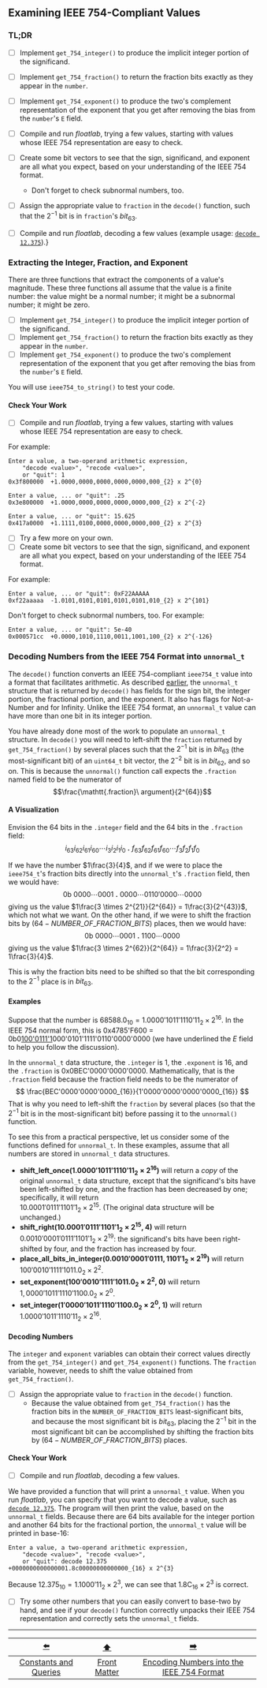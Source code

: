 ## Examining IEEE 754-Compliant Values

### TL;DR

- [ ] Implement `get_754_integer()` to produce the implicit integer portion of the significand.
- [ ] Implement `get_754_fraction()` to return the fraction bits exactly as they appear in the `number`.
- [ ] Implement `get_754_exponent()` to produce the two's complement representation of the exponent that you get after removing the bias from the `number`'s `E` field.
- [ ] Compile and run *floatlab*, trying a few values, starting with values whose IEEE 754 representation are easy to check.
- [ ] Create some bit vectors to see that the sign, significand, and exponent are all what you expect, based on your understanding of the IEEE&nbsp;754 format.
  - Don't forget to check subnormal numbers, too.


- [ ] Assign the appropriate value to `fraction` in the `decode()` function, such that the $2^{-1}$ bit is in `fraction`'s $bit_{63}$.
- [ ] Compile and run *floatlab*, decoding a few values  (example usage: <u>`decode 12.375`</u>).}


### Extracting the Integer, Fraction, and Exponent

There are three functions that extract the components of a value's magnitude.
These three functions all assume that the value is a finite number:
the value might be a normal number;
it might be a subnormal number;
it might be zero.

- [ ] Implement `get_754_integer()` to produce the implicit integer portion of the significand.
- [ ] Implement `get_754_fraction()` to return the fraction bits exactly as they appear in the `number`.
- [ ] Implement `get_754_exponent()` to produce the two's complement representation of the exponent that you get after removing the bias from the `number`'s `E` field.

You will use `ieee754_to_string()` to test your code.

#### Check Your Work

- [ ] Compile and run *floatlab*, trying a few values, starting with values whose IEEE 754 representation are easy to check.

For example:
```
Enter a value, a two-operand arithmetic expression,
    "decode <value>", "recode <value>",
    or "quit": 1
0x3f800000	+1.0000,0000,0000,0000,0000,000_{2} x 2^{0}

Enter a value, ... or "quit": .25
0x3e800000	+1.0000,0000,0000,0000,0000,000_{2} x 2^{-2}

Enter a value, ... or "quit": 15.625
0x417a0000	+1.1111,0100,0000,0000,0000,000_{2} x 2^{3}
```

- [ ] Try a few more on your own.
- [ ] Create some bit vectors to see that the sign, significand, and exponent are all what you expect, based on your understanding of the IEEE&nbsp;754 format.

For example:
```
Enter a value, ... or "quit": 0xF22AAAAA
0xf22aaaaa	-1.0101,0101,0101,0101,0101,010_{2} x 2^{101}
```

Don't forget to check subnormal numbers, too.
For example:
```
Enter a value, ... or "quit": 5e-40
0x000571cc	+0.0000,1010,1110,0011,1001,100_{2} x 2^{-126}
```


### Decoding Numbers from the IEEE 754 Format into `unnormal_t`

The `decode()` function converts an IEEE&nbsp;754-compliant `ieee754_t` value into a format that facilitates arithmetic.
As described [earlier](02-unnormal_t.md), the `unnormal_t` structure that is returned by `decode()` has fields for the sign bit, the integer portion, the fractional portion, and the exponent.
It also has flags for Not-a-Number and for Infinity.
Unlike the IEEE&nbsp;754 format, an `unnormal_t` value can have more than one bit in its integer portion.

You have already done most of the work to populate an `unnormal_t` structure.
In `decode()` you will need to left-shift the `fraction` returned by `get_754_fraction()` by several places such that the $2^{-1}$ bit is in $bit_{63}$ (the most-significant bit) of an `uint64_t` bit vector, the $2^{-2}$ bit is in $bit_{62}$, and so on.
This is because the `unnormal()` function call expects the `.fraction` named field to be the numerator of
$$\frac{\mathtt{.fraction}\ argument}{2^{64}}$$

#### A Visualization

Envision the 64 bits in the `.integer` field and the 64 bits in the `.fraction` field:
$$ i_{63} i_{62} i_{61} i_{60} \cdots i_3 i_2 i_1 i_0\ \mathbf{.} \ f_{63} f_{62} f_{61} f_{60} \cdots f_3 f_2 f_1 f_0 $$

If we have the number $1\frac{3}{4}$, and if we were to place the `ieee754_t`'s fraction bits directly into the `unnormal_t`'s `.fraction` field, then we would have:
$$ 0\mathrm{b}\ 0000 \cdots 0001\ \mathbf{.} \ 0000 \cdots 0110'0000 \cdots 0000 $$
giving us the value $1\frac{3 \times 2^{21}}{2^{64}} = 1\frac{3}{2^{43}}$, which not what we want.
On the other hand, if we were to shift the fraction bits by $(64 - NUMBER\_OF\_FRACTION\_BITS)$ places, then we would have:
$$ 0\mathrm{b}\ 0000 \cdots 0001\ \mathbf{.} \ 1100 \cdots 0000 $$
giving us the value $1\frac{3 \times 2^{62}}{2^{64}} = 1\frac{3}{2^2} = 1\frac{3}{4}$.

This is why the fraction bits need to be shifted so that the bit corresponding to the $2^{-1}$ place is in $bit_{63}$.

#### Examples

Suppose that the number is $68588.0_{10} = 1.0000'1011'1110'11_{2} \times 2^{16}$.
In the IEEE&nbsp;754 normal form, this is 0x4785'F600 = 0b0<u>100'0111'1</u>000'0101'1111'0110'0000'0000 (we have underlined the $E$ field to help you follow the discussion).

In the `unnormal_t` data structure, the `.integer` is 1, the `.exponent` is 16, and the `.fraction` is 0x0BEC'0000'0000'0000.
Mathematically, that is the `.fraction` field because the fraction field needs to be the numerator of
$$ \frac{BEC'0000'0000'0000_{16}}{1'0000'0000'0000'0000_{16}} $$
That is why you need to left-shift the `fraction` by several places (so that the $2^{-1}$ bit is in the most-significant bit) before passing it to the `unnormal()` function.

To see this from a practical perspective, let us consider some of the functions defined for `unnormal_t`.
In these examples, assume that all numbers are stored in `unnormal_t` data structures.

- **shift_left_once($1.0000'1011'1110'11_{2} \times 2^{16}$)** will return a *copy* of the original `unnormal_t` data structure, except that the significand's bits have been left-shifted by one, and the fraction has been decreased by one;
  specifically, it will return \
  $10.0001'0111'1101'1_{2} \times 2^{15}$.
  (The original data structure will be unchanged.)
- **shift_right($10.0001'0111'1101'1_{2} \times 2^{15}$, 4)** will return \
  $0.0010'0001'0111'1101'1_{2} \times 2^{19}$:
  the significand's bits have been right-shifted by four, and the fraction has increased by four.
- **place_all_bits_in_integer($0.0010'0001'0111,1101'1_{2} \times 2^{19}$)** will return \
  $100'0010'1111'1011.0_{2} \times 2^{2}$.
- **set_exponent($100'0010'1111'1011.0_{2} \times 2^{2}$, 0)** will return \
  $1,0000'1011'1110'1100.0_{2} \times 2^{0}$.
- **set_integer($1'0000'1011'1110'1100.0_{2} \times 2^{0}$, 1)** will return \
  $1.0000'1011'1110'11_{2} \times 2^{16}$.

#### Decoding Numbers

The `integer` and `exponent` variables can obtain their correct values directly from the `get_754_integer()` and `get_754_exponent()` functions.
The `fraction` variable, however, needs to shift the value obtained from `get_754_fraction()`.

- [ ] Assign the appropriate value to `fraction` in the `decode()` function.
  - Because the value obtained from `get_754_fraction()` has the fraction bits in the `NUMBER_OF_FRACTION_BITS` least-significant bits,
    and because the most significant bit is $bit_{63}$, placing the $2^{-1}$ bit in the most significant bit can be accomplished by shifting the fraction bits by $(64 - NUMBER\_OF\_FRACTION\_BITS)$ places.
    
#### Check Your Work 

- [ ] Compile and run *floatlab*, decoding a few values.

We have provided a function that will print a `unnormal_t` value.
When you run *floatlab*, you can specify that you want to decode a value, such as <u>`decode 12.375`</u>.
The program will then print the value, based on the `unnormal_t` fields.
Because there are 64 bits available for the integer portion and another 64 bits for the fractional portion, the `unnormal_t` value will be printed in base-16:
```
Enter a value, a two-operand arithmetic expression,
    "decode <value>", "recode <value>",
    or "quit": decode 12.375
+0000000000000001.8c00000000000000_{16} x 2^{3}
```
Because $12.375_{10} = 1.1000'11_{2} \times 2^3$, we can see that $1.8\mathrm{C}_{16} \times 2^3$ is correct.

- [ ] Try some other numbers that you can easily convert to base-two by hand, and see if your `decode()` function correctly unpacks their IEEE&nbsp;754 representation and correctly sets the `unnormal_t` fields.

---

|          [⬅️](03-constants-queries.md)           |      [⬆️](../../IntegerLab/README.md)      |                    [➡️](05-normalization.md)                     |
|:------------------------------------------------:|:------------------------------------------:|:----------------------------------------------------------------:|
| [Constants and Queries](03-constants-queries.md) | [Front Matter](../../IntegerLab/README.md) | [Encoding Numbers into the IEEE 754 Format](05-normalization.md) |
